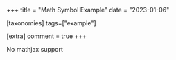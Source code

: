 +++
title = "Math Symbol Example"
date = "2023-01-06"

[taxonomies]
tags=["example"]

[extra]
comment = true
+++

No mathjax support
